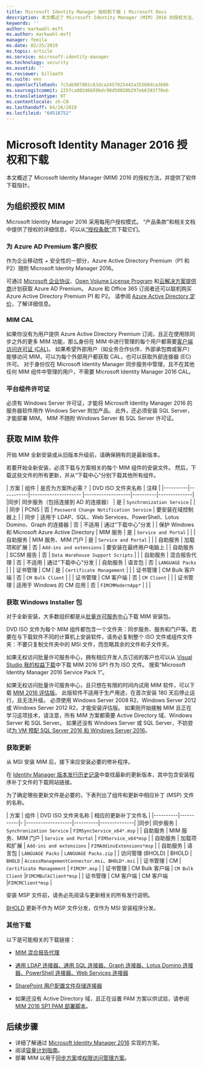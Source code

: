 ```yaml
---
title: Microsoft Identity Manager 授权和下载 | Microsoft Docs
description: 本文概述了 Microsoft Identity Manager (MIM) 2016 的授权方法，并提供了软件下载指针。
keywords: ''
author: markwahl-msft
ms.author: markwahl-msft
manager: femila
ms.date: 02/25/2019
ms.topic: article
ms.service: microsoft-identity-manager
ms.technology: security
ms.assetid: ''
ms.reviewer: billmath
ms.suite: ems
ms.openlocfilehash: 7c5ab987801c63dca2457025442a35560dca3b86
ms.sourcegitcommit: 225fca802d6b59bdc98d50020b297eb6393f70eb
ms.translationtype: HT
ms.contentlocale: zh-CN
ms.lasthandoff: 04/26/2019
ms.locfileid: "64518752"
---
```

# <a name="microsoft-identity-manager-2016-licensing-and-downloads"></a>Microsoft Identity Manager 2016 授权和下载

本文概述了 Microsoft Identity Manager (MIM) 2016 的授权方法，并提供了软件下载指针。

## <a name="licensing-mim-for-your-organization"></a>为组织授权 MIM

Microsoft Identity Manager 2016 采用每用户授权模式。  “产品条款”和相关文档中提供了授权的详细信息，可以从[“授权条款”](https://www.microsoft.com/en-us/licensing/product-licensing/products.aspx)页下载它们。

### <a name="licensing-for-azure-ad-premium-customers"></a>为 Azure AD Premium 客户授权

作为企业移动性 + 安全性的一部分，Azure Active Directory Premium（P1 和 P2）随附 Microsoft Identity Manager 2016。

可通过 [Microsoft 企业协议](https://www.microsoft.com/en-us/licensing/licensing-programs/enterprise.aspx)、[Open Volume License Program](https://www.microsoft.com/en-us/licensing/licensing-programs/open-license.aspx) 和[云解决方案提供商](https://go.microsoft.com/fwlink/?LinkId=614968&clcid=0x409)计划获取 Azure AD Premium。 Azure 和 Office 365 订阅者还可以联机购买 Azure Active Directory Premium P1 和 P2。  请参阅 [Azure Active Directory 定价](https://azure.microsoft.com/en-us/pricing/details/active-directory/)，了解详细信息。

### <a name="mim-cals"></a>MIM CAL

如果你没有为用户提供 Azure Active Directory Premium 订阅，且正在使用除同步之外的更多 MIM 功能，那么身份在 MIM 中进行管理的每个用户都需要[客户端访问许可证 (CAL)](https://www.microsoft.com/en-us/licensing/product-licensing/client-access-license.aspx)。 如果希望外部用户（如业务合作伙伴、外部承包商或客户）能够访问 MIM，可以为每个外部用户都获取 CAL，也可以获取外部连接器 (EC) 许可。 对于身份仅在 Microsoft Identity Manager 同步服务中管理，且不在其他任何 MIM 组件中管理的用户，不需要 Microsoft Identity Manager 2016 CAL。

### <a name="licenses-for-platform-components"></a>平台组件许可证

必须有 Windows Server 许可证，才能将 Microsoft Identity Manager 2016 的服务器软件用作 Windows Server 附加产品。 此外，还必须安装 SQL Server，才能部署 MIM。  MIM 不随附 Windows Server 和 SQL Server 许可证。

## <a name="obtaining-mim-software"></a>获取 MIM 软件

开始 MIM 全新安装或从旧版本升级前，请确保拥有的是最新版本。

若要开始全新安装，必须下载与方案相关的每个 MIM 组件的安装文件。 然后，下载这些文件的所有更新，并从“下载中心”分别下载其他所有组件。


| 方案 | 组件 | 是否为方案所必需？ | DVD ISO 文件夹名称 | 注释 |
|----------|-----------|---------------------   |-------------------|----------|--------------|
|同步| 同步服务（包括连接到 AD 的连接器） | 是 | `Synchronization Service` | |
| 同步 | PCNS | 否 | `Password Change Notification Service` |  要安装在域控制器上 |
| 同步 | 适用于 LDAP、SQL、Web Services、PowerShell、Lotus Domino、Graph 的连接器 | 否 | 不适用 | 通过“下载中心”分发 |
| 保护 Windows 和 Microsoft Azure Active Directory | MIM 服务 | 是 | `Service and Portal` | |
| 自助服务 | MIM 服务、MIM 门户 | 是 | `Service and Portal` | |
| 自助服务 | 加载项和扩展 | 否 | `Add-ins and extensions` | 要安装在最终用户电脑上 |
| 自助服务 | SCSM 报告 | 否 | `Data Warehouse Support Scripts` | |
| 自助服务 | 混合报告代理 | 否 | 不适用 | 通过“下载中心”分发 |
| 自助服务 | 语言包 | 否 | `LANGUAGE Packs` | |
| 证书管理 | CM | 是 | `Certificate Management` | |
| 证书管理 | CM Bulk 客户端 | 否 | `CM Bulk Client` | |
| 证书管理 | CM 客户端 | 否 | `CM Client`  | |
| 证书管理 | 适用于 Windows 的 CM 应用 | 否 | `FIMCMModernApp*` | | |

### <a name="obtaining-windows-installer-packages"></a>获取 Windows Installer 包

对于全新安装，大多数组织都是从[批量许可服务中心](https://www.microsoft.com/licensing/servicecenter/default.aspx)下载 MIM 安装包。 


DVD ISO 文件为每个 MIM 组件都包含一个文件夹：同步服务、服务和门户等。若要在与下载软件不同的计算机上安装软件，请务必复制整个 ISO 文件或组件文件夹：不要只复制文件夹中的 MSI 文件，而忽略其余的文件和子文件夹。

如果无权访问批量许可服务中心，拥有相应开发人员订阅的客户也可以从 [Visual Studio 我的权益下载](https://my.visualstudio.com/Downloads?q=Microsoft%20Identity%20Manager%202016%20with%20Service%20Pack%201&pgroup=)中下载 MIM 2016 SP1 作为 ISO 文件。  搜索“Microsoft Identity Manager 2016 Service Pack 1”。  

如果无权访问批量许可服务中心，且只想在有限的时间内试用 MIM 软件，可以下载 [MIM 2016 评估版](https://www.microsoft.com/en-us/download/details.aspx?id=48244)。 此版软件不适用于生产用途，在首次安装 180 天后停止运行，且无法升级。 必须使用 Windows Server 2008 R2、Windows Server 2012 或 Windows Server 2012 R2，才能安装评估版。  如果刚开始接触 MIM 且正在学习这项技术，请注意，所有 MIM 方案都需要 Active Directory 域、Windows Server 和 SQL Server。 如果还没有 Windows Server 或 SQL Server，不妨尝试[为 VM 预配 SQL Server 2016 和 Windows Server 2016](https://azure.microsoft.com/en-us/blog/azure-images-sql-server-2016-on-windows-server-2016/)。

### <a name="obtaining-updates"></a>获取更新

从 MSI 安装 MIM 后，接下来应安装必要的修补程序。

在 [Identity Manager 版本发行历史记录](./reference/version-history.md)中查找最新的更新版本，其中包含安装程序补丁文件的下载网站链接。

为了确定哪些更新文件是必要的，下表列出了组件和更新中相应补丁 (MSP) 文件的名称。

| 方案 | 组件 | DVD ISO 文件夹名称 | 相应的更新补丁文件名 |
|----------|-----------|-   |-------------------|----------|--------------|
|同步| 同步服务 | `Synchronization Service` | `FIMSyncService_x64*.msp` |
| 自助服务 | MIM 服务、MIM 门户 | `Service and Portal` | `FIMService_x64*msp` |
| 自助服务 | 加载项和扩展 | `Add-ins and extensions` | `FIMAddinsExtensions*msp` |
| 自助服务 | 语言包 | `LANGUAGE Packs` | `LANGUAGE Packs.zip` |
| 访问管理 (BHOLD) | BHOLD | `BHOLD` | `AccessManagementConnector.msi`、`BHOLD*.msi` |
| 证书管理 | CM |  `Certificate Management` | `FIMCM*.msp` |
| 证书管理 | CM Bulk 客户端 |  `CM Bulk Client` |`FIMCMBulkClient*msp` |
| 证书管理 | CM 客户端 | CM 客户端 |`FIMCMClient*msp` |

安装 MSP 文件前，请务必先阅读与更新相关的所有发行说明。

[BHOLD](https://www.microsoft.com/en-us/download/details.aspx?id=55950) 更新不作为 MSP 文件分发，仅作为 MSI 安装程序分发。

### <a name="additional-downloads"></a>其他下载

以下是可能相关的下载链接：

- [MIM 混合报告代理](https://www.microsoft.com/download/details.aspx?id=55112)

- [通用 LDAP 连接器、通用 SQL 连接器、Graph 连接器、Lotus Domino 连接器、PowerShell 连接器、Web Services 连接器](http://go.microsoft.com/fwlink/?LinkId=717495)

- [SharePoint 用户配置文件存储连接器](https://www.microsoft.com/en-us/download/details.aspx?id=41164)

- 如果还没有 Active Directory 域，且正在设置 PAM 方案以供试验，请参阅 [MIM 2016 SP1 PAM 部署脚本](sp1-deployment-scripts.md)。

## <a name="next-steps"></a>后续步骤

- 详细了解通过 [Microsoft Identity Manager 2016](microsoft-identity-manager-2016.md) 实现的方案。
- 阅读[容量计划指南](capacity-planning-guide.md)。
- 部署 MIM 以用于[同步方案](microsoft-identity-manager-deploy.md)或[权限访问管理方案](./pam/privileged-identity-management-for-active-directory-domain-services.md)。

